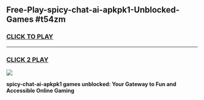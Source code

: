 
## Free-Play-spicy-chat-ai-apkpk1-Unblocked-Games #t54zm
<h3>
<a href="https://news.freeplayer.one?title=spicy-chat-ai-apkpk1&ref=8M">CLICK TO PLAY</a></h3>
<hr>

<h3>
<a href="https://news.freeplayer.one?title=spicy-chat-ai-apkpk1&ref=8M">CLICK 2 PLAY</a>
  
</h3>

<a href="https://news.freeplayer.one?title=spicy-chat-ai-apkpk1&ref=8M"><img src="https://clearcache.store/games.png"></a>


**spicy-chat-ai-apkpk1 games unblocked: Your Gateway to Fun and Accessible Online Gaming**

